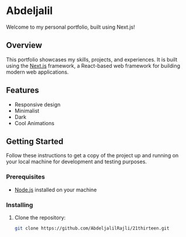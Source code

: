 # Abdeljalil

Welcome to my personal portfolio, built using Next.js!

## Overview
This portfolio showcases my skills, projects, and experiences. It is built using the [Next.js](https://nextjs.org/) framework, a React-based web framework for building modern web applications.

## Features
- Responsive design
- Minimalist
- Dark
- Cool Animations

## Getting Started
Follow these instructions to get a copy of the project up and running on your local machine for development and testing purposes.

### Prerequisites
- [Node.js](https://nodejs.org/) installed on your machine

### Installing
1. Clone the repository:
   ```bash
   git clone https://github.com/AbdeljalilRajli/21thirteen.git
